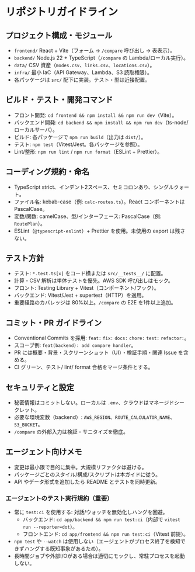 # リポジトリガイドライン

## プロジェクト構成・モジュール
- `frontend/` React + Vite（フォーム → `/compare` 呼び出し → 表表示）。
- `backend/` Node.js 22 + TypeScript（`/compare` の Lambda/ローカル実行）。
- `data/` CSV 資産（`modes.csv`、`links.csv`、`locations.csv`）。
- `infra/` 最小 IaC（API Gateway、Lambda、S3 読取権限）。
- 各パッケージは `src/` 配下に実装。テスト・型は近接配置。

## ビルド・テスト・開発コマンド
- フロント開発: `cd frontend && npm install && npm run dev`（Vite）。
- バックエンド開発: `cd backend && npm install && npm run dev`（ts-node/ローカルサーバ）。
- ビルド: 各パッケージで `npm run build`（出力は `dist/`）。
- テスト: `npm test`（Vitest/Jest。各パッケージを参照）。
- Lint/整形: `npm run lint` / `npm run format`（ESLint + Prettier）。

## コーディング規約・命名
- TypeScript strict、インデント2スペース、セミコロンあり、シングルクォート。
- ファイル名: kebab-case（例: `calc-routes.ts`）。React コンポーネントは PascalCase。
- 変数/関数: camelCase、型/インターフェース: PascalCase（例: `RoutePlan`）。
- ESLint（`@typescript-eslint`）+ Prettier を使用。未使用の export は残さない。

## テスト方針
- テスト: `*.test.ts[x]` をコード横または `src/__tests__/` に配置。
- 計算・CSV 解析は単体テストを優先。AWS SDK 呼び出しはモック。
- フロント: Testing Library + Vitest（コンポーネント/フック）。
- バックエンド: Vitest/Jest + supertest（HTTP）を適用。
- 重要経路のカバレッジは 80%以上。`/compare` の E2E を1件以上追加。

## コミット・PR ガイドライン
- Conventional Commits を採用: `feat:` `fix:` `docs:` `chore:` `test:` `refactor:`。
- スコープ例: `feat(backend): add compare handler`。
- PR には概要・背景・スクリーンショット（UI）・検証手順・関連 Issue を含める。
- CI グリーン、テスト/ lint/ format 合格をマージ条件とする。

## セキュリティと設定
- 秘密情報はコミットしない。ローカルは `.env`、クラウドはマネージドシークレット。
- 必要な環境変数（backend）: `AWS_REGION`、`ROUTE_CALCULATOR_NAME`、`S3_BUCKET`。
- `/compare` の外部入力は検証・サニタイズを徹底。

## エージェント向けメモ
- 変更は最小限で目的に集中。大規模リファクタは避ける。
- パッケージごとのスタイル/構成/スクリプトは本ガイドに従う。
- API やデータ形式を追加したら README とテストを同時更新。

### エージェントのテスト実行規約（重要）
- 常に `test:ci` を使用する: 対話/ウォッチを無効化しハングを回避。
  - バックエンド: `cd app/backend && npm run test:ci`（内部で `vitest run --reporter=dot`）。
  - フロントエンド: `cd app/frontend && npm run test:ci`（Vitest 前提）。
- `npm test` や `--watch` は使用しない（エージェントがプロセス終了を検知できずハングする既知事象があるため）。
- 長時間ジョブや外部I/Oがある場合は適切にモックし、常駐プロセスを起動しない。
